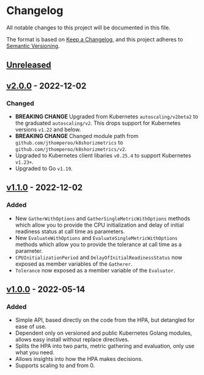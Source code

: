 # Changelog
All notable changes to this project will be documented in this file.

The format is based on [Keep a Changelog](https://keepachangelog.com/en/1.0.0/),
and this project adheres to [Semantic Versioning](https://semver.org/spec/v2.0.0.html).

## [Unreleased]

## [v2.0.0] - 2022-12-02
### Changed
- **BREAKING CHANGE** Upgraded from Kubernetes `autoscaling/v2beta2` to the graduated `autoscaling/v2`. This drops
support for Kubernetes versions `v1.22` and below.
- **BREAKING CHANGE** Changed module path from `github.com/jthomperoo/k8shorizmetrics` to
`github.com/jthomperoo/k8shorizmetrics/v2`.
- Upgraded to Kubernetes client libaries `v0.25.4` to support Kubernetes `v1.23+`.
- Upgraded to Go `v1.19`.


## [v1.1.0] - 2022-12-02
### Added
- New `GatherWithOptions` and `GatherSingleMetricWithOptions` methods which allow you to provide the CPU initialization
and delay of initial readiness status at call time as parameters.
- New `EvaluateWithOptions` and `EvaluateSingleMetricWithOptions` methods which allow you to provide the tolerance at
call time as a parameter.
- `CPUInitializationPeriod` and `DelayOfInitialReadinessStatus` now exposed as member variables of the `Gatherer`.
- `Tolerance` now exposed as a member variable of the `Evaluator`.

## [v1.0.0] - 2022-05-14
### Added
- Simple API, based directly on the code from the HPA, but detangled for ease of use.
- Dependent only on versioned and public Kubernetes Golang modules, allows easy install without replace directives.
- Splits the HPA into two parts, metric gathering and evaluation, only use what you need.
- Allows insights into how the HPA makes decisions.
- Supports scaling to and from 0.

[Unreleased]: https://github.com/jthomperoo/k8shorizmetrics/compare/v2.0.0...HEAD
[v2.0.0]: https://github.com/jthomperoo/k8shorizmetrics/compare/v1.1.0...v2.0.0
[v1.1.0]: https://github.com/jthomperoo/k8shorizmetrics/compare/v1.0.0...v1.1.0
[v1.0.0]: https://github.com/jthomperoo/k8shorizmetrics/releases/tag/v1.0.0
